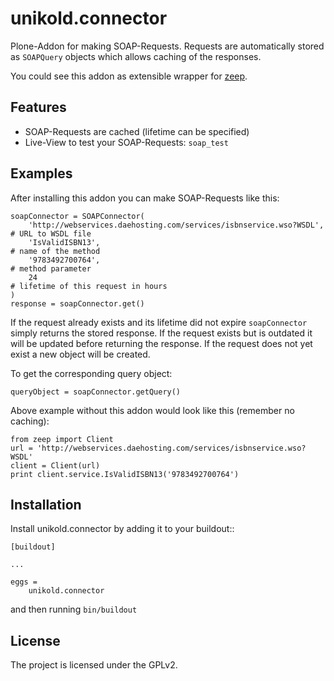 unikold.connector
=================

Plone-Addon for making SOAP-Requests.
Requests are automatically stored as `SOAPQuery` objects which allows caching of the responses.

You could see this addon as extensible wrapper for [zeep](https://pypi.org/project/zeep/).


Features
--------

- SOAP-Requests are cached (lifetime can be specified)
- Live-View to test your SOAP-Requests: `soap_test`


Examples
--------

After installing this addon you can make SOAP-Requests like this:

```
soapConnector = SOAPConnector(
    'http://webservices.daehosting.com/services/isbnservice.wso?WSDL',  # URL to WSDL file
    'IsValidISBN13',                                                    # name of the method
    '9783492700764',                                                    # method parameter
    24                                                                  # lifetime of this request in hours
)
response = soapConnector.get()
```

If the request already exists and its lifetime did not expire `soapConnector` simply returns the stored response.
If the request exists but is outdated it will be updated before returning the response.
If the request does not yet exist a new object will be created.

To get the corresponding query object:

```
queryObject = soapConnector.getQuery()
```

Above example without this addon would look like this (remember no caching):

```
from zeep import Client
url = 'http://webservices.daehosting.com/services/isbnservice.wso?WSDL'
client = Client(url)
print client.service.IsValidISBN13('9783492700764')
```


Installation
------------

Install unikold.connector by adding it to your buildout::

    [buildout]

    ...

    eggs =
        unikold.connector


and then running ``bin/buildout``



License
-------

The project is licensed under the GPLv2.

